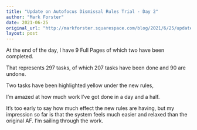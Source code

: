 ```yaml
---
title: "Update on Autofocus Dismissal Rules Trial - Day 2"
author: "Mark Forster"
date: 2021-06-25
original_url: "http://markforster.squarespace.com/blog/2021/6/25/update-on-autofocus-dismissal-rules-trial-day-2.html"
layout: post
---
```


At the end of the day, I have 9 Full Pages of which two have been completed.

That represents 297 tasks, of which 207 tasks have been done and 90 are undone.

Two tasks have been highlighted yellow under the new rules,

I’m amazed at how much work I’ve got done in a day and a half.

It’s too early to say how much effect the new rules are having, but my impression so far is that the system feels much easier and relaxed than the original AF. I’m sailing through the work.
